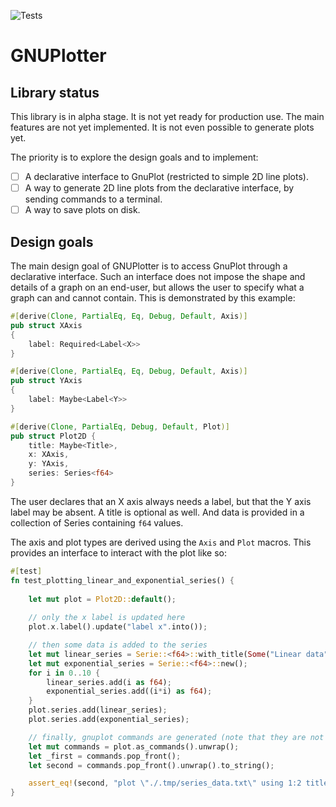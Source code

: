 ![Tests](https://github.com/jamescauwelier/gnuplotter/actions/workflows/build_and_test.yml/badge.svg)

# GNUPlotter

## Library status

This library is in alpha stage. It is not yet ready for production use. The main features are not yet implemented. It is 
not even possible to generate plots yet.

The priority is to explore the design goals and to implement:

- [ ] A declarative interface to GnuPlot (restricted to simple 2D line plots).
- [ ] A way to generate 2D line plots from the declarative interface, by sending commands to a terminal.
- [ ] A way to save plots on disk.

## Design goals

The main design goal of GNUPlotter is to access GnuPlot through a declarative interface. Such an interface does not
impose the shape and details of a graph on an end-user, but allows the user to specify what a graph can and cannot
contain. This is demonstrated by this example:

```rust
#[derive(Clone, PartialEq, Eq, Debug, Default, Axis)]
pub struct XAxis
{
    label: Required<Label<X>>
}

#[derive(Clone, PartialEq, Eq, Debug, Default, Axis)]
pub struct YAxis
{
    label: Maybe<Label<Y>>
}

#[derive(Clone, PartialEq, Debug, Default, Plot)]
pub struct Plot2D {
    title: Maybe<Title>,
    x: XAxis,
    y: YAxis,
    series: Series<f64>
}
```

The user declares that an X axis always needs a label, but that the Y axis label may be absent. A title is optional
as well. And data is provided in a collection of Series containing `f64` values.

The axis and plot types are derived using the `Axis` and `Plot` macros. This provides an interface to interact with the
plot like so:

```rust 
#[test]
fn test_plotting_linear_and_exponential_series() {
    
    let mut plot = Plot2D::default();
    
    // only the x label is updated here
    plot.x.label().update("label x".into());

    // then some data is added to the series
    let mut linear_series = Serie::<f64>::with_title(Some("Linear data".into()));
    let mut exponential_series = Serie::<f64>::new();
    for i in 0..10 {
        linear_series.add(i as f64);
        exponential_series.add((i*i) as f64);
    }
    plot.series.add(linear_series);
    plot.series.add(exponential_series);

    // finally, gnuplot commands are generated (note that they are not yet sent out to gnuplot in this alpha version)
    let mut commands = plot.as_commands().unwrap();
    let _first = commands.pop_front();
    let second = commands.pop_front().unwrap().to_string();

    assert_eq!(second, "plot \"./.tmp/series_data.txt\" using 1:2 title 'Linear data' with linespoint, \"./.tmp/series_data.txt\" using 1:3 with linespoint");
}
```
